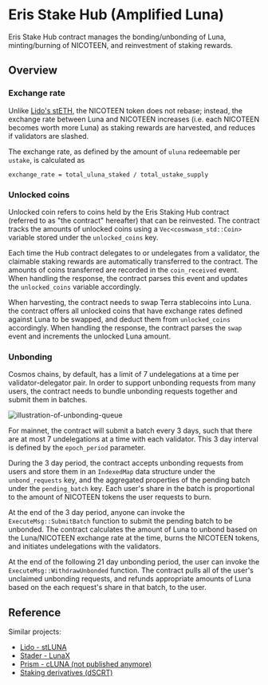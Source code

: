 # Eris Stake Hub (Amplified Luna)

Eris Stake Hub contract manages the bonding/unbonding of Luna, minting/burning of NICOTEEN, and reinvestment of staking rewards.

## Overview

### Exchange rate

Unlike [Lido's stETH](https://github.com/lidofinance/lido-dao/tree/master/contracts/0.4.24), the NICOTEEN token does not rebase; instead, the exchange rate between Luna and NICOTEEN increases (i.e. each NICOTEEN becomes worth more Luna) as staking rewards are harvested, and reduces if validators are slashed.

The exchange rate, as defined by the amount of `uluna` redeemable per `ustake`, is calculated as

```plain
exchange_rate = total_uluna_staked / total_ustake_supply
```

### Unlocked coins

Unlocked coin refers to coins held by the Eris Staking Hub contract (referred to as "the contract" hereafter) that can be reinvested. The contract tracks the amounts of unlocked coins using a `Vec<cosmwasm_std::Coin>` variable stored under the `unlocked_coins` key.

Each time the Hub contract delegates to or undelegates from a validator, the claimable staking rewards are automatically transferred to the contract. The amounts of coins transferred are recorded in the `coin_received` event. When handling the response, the contract parses this event and updates the `unlocked_coins` variable accordingly.

When harvesting, the contract needs to swap Terra stablecoins into Luna. the contract offers all unlocked coins that have exchange rates defined against Luna to be swapped, and deduct them from `unlocked_coins` accordingly. When handling the response, the contract parses the `swap` event and increments the unlocked Luna amount.

### Unbonding

Cosmos chains, by default, has a limit of 7 undelegations at a time per validator-delegator pair. In order to support unbonding requests from many users, the contract needs to bundle unbonding requests together and submit them in batches.

![illustration-of-unbonding-queue](./unbonding-queue.png)

For mainnet, the contract will submit a batch every 3 days, such that there are at most 7 undelegations at a time with each validator. This 3 day interval is defined by the `epoch_period` parameter.

During the 3 day period, the contract accepts unbonding requests from users and store them in an `IndexedMap` data structure under the `unbond_requests` key, and the aggregated properties of the pending batch under the `pending_batch` key. Each user's share in the batch is proportional to the amount of NICOTEEN tokens the user requests to burn.

At the end of the 3 day period, anyone can invoke the `ExecuteMsg::SubmitBatch` function to submit the pending batch to be unbonded. The contract calculates the amount of Luna to unbond based on the Luna/NICOTEEN exchange rate at the time, burns the NICOTEEN tokens, and initiates undelegations with the validators.

At the end of the following 21 day unbonding period, the user can invoke the `ExecuteMsg::WithdrawUnbonded` function. The contract pulls all of the user's unclaimed unbonding requests, and refunds appropriate amounts of Luna based on the each request's share in that batch, to the user.

## Reference

Similar projects:

* [Lido - stLUNA](https://github.com/lidofinance/lido-terra-contracts)
* [Stader - LunaX](https://github.com/stader-labs/stader-liquid-token)
* [Prism - cLUNA (not published anymore)](https://github.com/prism-finance)
* [Staking derivatives (dSCRT)](https://github.com/Cashmaney/SecretStaking)
